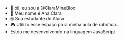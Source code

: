 - 👋 oii, eu sou a @ClaraMineBlox
- 💋 Meu nome é Ana Clara
- 🤓 Sou estudante do Alura
- 🎮 Utilizo esse espaço para minha aula de robótica...
- Estou me desenvolvendo na linguagem JavaScript
  

<!---
ClaraMineBlox/ClaraMineBlox is a ✨ special ✨ repository because its `README.md` (this file) appears on your GitHub profile.
You can click the Preview link to take a look at your changes.
--->
